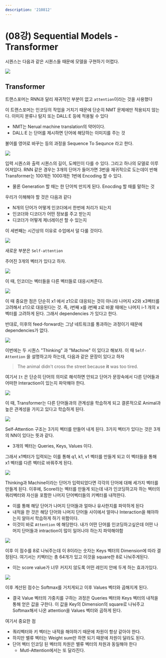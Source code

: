 ```yaml
---
description: '210812'
---
```


# \(08강\) Sequential Models - Transformer

시퀀스는 다음과 같은 시퀀스들 때문에 모델을 구현하기 어렵다.

![](../../../../.gitbook/assets/image%20%28847%29.png)



## Transformer

트랜스포머는 RNN과 달리 재귀적인 부분이 없고 `attention`이라는 것을 사용했다

이 트랜스포머는 인코딩의 작업을 거치기 때문에 단순히 NMT 문제에만 적용되지 않는다. 이미지 분류나 탐지 또는 DALL:E 등에 적용될 수 있다

* NMT는 Nerual machine translation의 약어이다. 
* DALL:E 는 단어를 제시하면 단어에 해당하는 이미지를 주는 것



불어를 영어로 바꾸는 등의 과정을 Sequence To Sequnce 라고 한다.

![](../../../../.gitbook/assets/image%20%28851%29.png)

입력 시퀀스와 출력 시퀀스의 길이, 도메인이 다를 수 있다. 그리고 하나의 모델로 이루어져있다. RNN 같은 경우는 3개의 단어가 들어가면 3번을 재귀적으로 도는데이 반해 Transformer는 100개든 1000개든 1번에 Encoding 할 수 있다.

* 물론 Generation 할 때는 한 단어씩 만지게 된다. Enocding 할 때를 말하는 것

우리가 이해해야 할 것은 다음과 같다

* N개의 단어가 어떻게 인코더에서 한번에 처리가 되는지
* 인코더와 디코더가 어떤 정보를 주고 받는지
* 디코더가 어떻게 제너레이션 할 수 있는지

이 세번째는 시간상의 이유로 수업에서 덜 다룰 것이다.

![](../../../../.gitbook/assets/image%20%28848%29.png)

새로운 부분은 `Self-attention`

주어진 3개의 벡터가 있다고 하자.

![](../../../../.gitbook/assets/image%20%28865%29.png)

이 때, 인코더는 벡터들을 다른 벡터들로 대응시켜준다.

![](../../../../.gitbook/assets/image%20%28843%29.png)

이 때 중요한 점은 단순히 x1 에서 z1으로 대응되는 것이 아니라 나머지 x2와 x3벡터를 고려해서 z1으로 대응된다는 것. 즉, i번째 x를 i번째 z로 바꿀 때에는 나머지 i-1 개의 x벡터를 고려하게 된다. 그래서 dependencies 가 있다고 한다.

반대로, 이후의 feed-forward는 그냥 네트워크를 통과하는 과정이기 때문에 dependencies가 없다.

![](../../../../.gitbook/assets/image%20%28868%29.png)

이번에는 두 시퀀스 "Thinking" 과 "Machine" 이 있다고 해보자. 이 때 `Self-Attention` 을 설명하고자 하는데, 다음과 같은 문장이 있다고 하자

> The animal didn't cross the street because **it** was too tired.

여기서 `It` 은 단순히 단어의 의미로 해석하면 안되고 단어가 문장속에서 다른 단어들과 어떠한 Interaction이 있는지 파악해야 한다.

![](../../../../.gitbook/assets/image%20%28862%29.png)

이 때, Transformer는 다른 단어들과의 관계성을 학습하게 되고 결론적으로 Animal과 높은 관계성을 가지고 있다고 학습하게 된다.

![](../../../../.gitbook/assets/image%20%28846%29.png)

Self-Attention 구조는 3가지 벡터를 만들어 내게 된다. 3가지 벡터가 있다는 것은 3개의 NN이 있다는 뜻과 같다.

* 3개의 벡터는 Queries, Keys, Values 이다.

그래서 x1벡터가 입력되는 이를 통해 q1, k1, v1 벡터를 만들게 되고 이 벡터들을 통해 x1 벡터를 다른 벡터로 바꿔주게 된다.

![](../../../../.gitbook/assets/image%20%28845%29.png)

Thinking과 Machine이라는 단어가 입력되었다면 각각의 단어에 대해 세가지 벡터를 만들게 된다. 이후에, Score라는 벡터를 만들게 되는데 내가 인코딩하고자 하는 벡터의 쿼리벡터와 자신을 포함한 나머지 단어벡터들의 키벡터를 내적한다.

* 이를 통해 해당 단어가 나머지 단어들과 얼마나 유사한지를 파악하게 된다
* 내적을 한 것은 해당 단어와 나머지 단어들 사이에서 얼마나 Interaction을 해야하는지 알아서 학습하게 하기 위함이다.
* 이것이 바로 `Attention` 에 해당한다.  내가 어떤 단어를 인코딩하고싶은데 어떤 나머지 단어들과 intraction이 많이 일어나야 하는지 파악해야함

![](../../../../.gitbook/assets/image%20%28850%29.png)

이후 이 점수를 8로 나눠주는데 이 8이라는 숫자는 Keys 벡터의 Dimension에 따라 결정된다. 여기서는 키벡터는 총 64개가 있고 이것을 square한 8로 나눠주게된다.

* 이는 score value가 너무 커지지 않도록 어떤 레인지 안에 두게 하는 효과가있다.

![](../../../../.gitbook/assets/image%20%28863%29.png)

이후 계산된 점수는 Softmax를 거치게되고 이후 Values 벡터와 곱해지게 된다.

* 결국 Value 벡터의 가중치를 구하는 과정은 Queries 벡터와 Keys 벡터의 내적을 통해 얻은 값을 구한다. 이 값을 Key의 Dimension의 square로 나눠주고 Softmax해서 나온 attention을 Values 벡터와 곱하게 된다.

여기서 중요한 점

* 쿼리벡터와 키 벡터는 내적을 해야하기 때문에 차원이 항상 같아야 한다.
* 하지만 밸류 벡터는 Weight sum만 하면 되기 때문에 차원이 달라도 된다.
* 단어 벡터 인코딩 된 벡터의 차원은 밸류 벡터의 차원과 동일해야 한다
  * Mutl-Attention에서는 또 달라진다.















